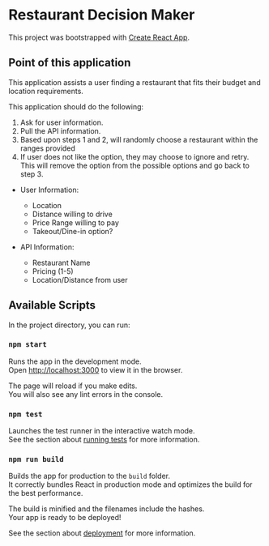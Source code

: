 # Restaurant Decision Maker

This project was bootstrapped with [Create React App](https://github.com/facebook/create-react-app).

## Point of this application

This application assists a user finding a restaurant that fits their budget and location requirements.

This application should do the following:

1. Ask for user information.
2. Pull the API information.
3. Based upon steps 1 and 2, will randomly choose a restaurant within the ranges provided
4. If user does not like the option, they may choose to ignore and retry.
   This will remove the option from the possible options and go back to step 3.

- User Information:
  - Location
  - Distance willing to drive
  - Price Range willing to pay
  - Takeout/Dine-in option?

- API Information:
  - Restaurant Name
  - Pricing (1-5)
  - Location/Distance from user

## Available Scripts

In the project directory, you can run:

### `npm start`

Runs the app in the development mode.<br />
Open [http://localhost:3000](http://localhost:3000) to view it in the browser.

The page will reload if you make edits.<br />
You will also see any lint errors in the console.

### `npm test`

Launches the test runner in the interactive watch mode.<br />
See the section about [running tests](https://facebook.github.io/create-react-app/docs/running-tests) for more information.

### `npm run build`

Builds the app for production to the `build` folder.<br />
It correctly bundles React in production mode and optimizes the build for the best performance.

The build is minified and the filenames include the hashes.<br />
Your app is ready to be deployed!

See the section about [deployment](https://facebook.github.io/create-react-app/docs/deployment) for more information.
